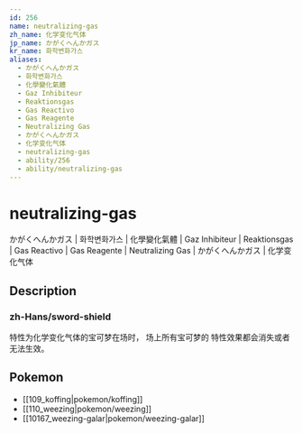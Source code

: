 ```yaml
---
id: 256
name: neutralizing-gas
zh_name: 化学变化气体
jp_name: かがくへんかガス
kr_name: 화학변화가스
aliases:
  - かがくへんかガス
  - 화학변화가스
  - 化學變化氣體
  - Gaz Inhibiteur
  - Reaktionsgas
  - Gas Reactivo
  - Gas Reagente
  - Neutralizing Gas
  - かがくへんかガス
  - 化学变化气体
  - neutralizing-gas
  - ability/256
  - ability/neutralizing-gas
---
```

# neutralizing-gas

かがくへんかガス | 화학변화가스 | 化學變化氣體 | Gaz Inhibiteur | Reaktionsgas | Gas Reactivo | Gas Reagente | Neutralizing Gas | かがくへんかガス | 化学变化气体

## Description

### zh-Hans/sword-shield

特性为化学变化气体的宝可梦在场时，
场上所有宝可梦的
特性效果都会消失或者无法生效。

## Pokemon

- [[109_koffing|pokemon/koffing]]
- [[110_weezing|pokemon/weezing]]
- [[10167_weezing-galar|pokemon/weezing-galar]]

